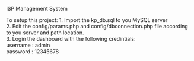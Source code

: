 
ISP Management System


To setup this project:
    1. Import the kp_db.sql to you MySQL server <br>
    2. Edit the config/params.php and config/dbconnection.php file according to you server and path location. <br>
    3. Login the dashboard with the following credintials: <br>
                username : admin <br>
                password : 12345678
